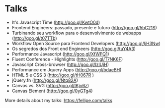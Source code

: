 # Talks

- It's Javascript Time (http://goo.gl/KwtO0d)
- Frontend Engineers: passado, presente e futuro (http://goo.gl/5bC21S)
- Turbinando seu workflow para o desenvolvimento de webapps (http://goo.gl/t07TTb)
- Workflow Open Source para Frontend Developers (http://goo.gl/IjH3Nw)
- Os segredos dos Front end Engineers (http://goo.gl/tuY4A3)
- Performance Javascript (http://goo.gl/XfWFQ1)
- Fluent Conference - Highlights (http://goo.gl/T7NK6F)
- Javascript Cross-browser (http://goo.gl/IzlUjH)
- Performance em Jquery Apps (http://goo.gl/bdaeBH)
- HTML 5 e CSS 3 (http://goo.gl/tH067R )
- jQuery.fn (http://goo.gl/Ntq82A)
- Canvas vs. SVG (http://goo.gl/tKjv6z)
- Canvas Element (http://goo.gl/0yGTg4)

More details about my talks: https://fellipe.com/talks
